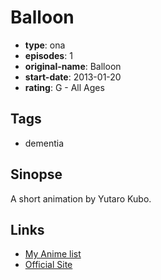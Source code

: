 # Balloon

-   **type**: ona
-   **episodes**: 1
-   **original-name**: Balloon
-   **start-date**: 2013-01-20
-   **rating**: G - All Ages

## Tags

-   dementia

## Sinopse

A short animation by Yutaro Kubo.

## Links

-   [My Anime list](https://myanimelist.net/anime/31309/Balloon)
-   [Official Site](http://yutarokubo.com/?p=492)
